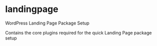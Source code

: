 landingpage
===========

WordPress Landing Page Package Setup


Contains the core plugins required for the quick Landing Page package setup
